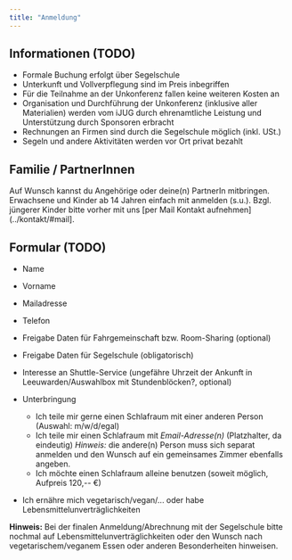 ```yaml
---
title: "Anmeldung"
---
```


## Informationen (TODO)

* Formale Buchung erfolgt über Segelschule
* Unterkunft und Vollverpflegung sind im Preis inbegriffen
* Für die Teilnahme an der Unkonferenz fallen keine weiteren Kosten an
* Organisation und Durchführung der Unkonferenz (inklusive aller Materialien) werden vom iJUG durch ehrenamtliche Leistung und Unterstützung durch Sponsoren erbracht 
* Rechnungen an Firmen sind durch die Segelschule möglich (inkl. USt.)
* Segeln und andere Aktivitäten werden vor Ort privat bezahlt

## Familie / PartnerInnen

Auf Wunsch kannst du Angehörige oder deine(n) PartnerIn mitbringen.
Erwachsene und Kinder ab 14 Jahren einfach mit anmelden (s.u.).
Bzgl. jüngerer Kinder bitte vorher mit uns [per Mail Kontakt aufnehmen](../kontakt/#mail].

## Formular (TODO)

* Name
* Vorname
* Mailadresse
* Telefon

* Freigabe Daten für Fahrgemeinschaft bzw. Room-Sharing (optional)
* Freigabe Daten für Segelschule (obligatorisch)
* Interesse an Shuttle-Service (ungefähre Uhrzeit der Ankunft in Leeuwarden/Auswahlbox mit Stundenblöcken?, optional)
* Unterbringung
  * Ich teile mir gerne einen Schlafraum mit einer anderen Person (Auswahl: m/w/d/egal)
  * Ich teile mir einen Schlafraum mit _Email-Adresse(n)_ (Platzhalter, da eindeutig) 
    *Hinweis:* die andere(n) Person muss sich separat anmelden und den Wunsch auf ein gemeinsames Zimmer ebenfalls angeben.
  * Ich möchte einen Schlafraum alleine benutzen (soweit möglich, Aufpreis 120,-- €)
* Ich ernähre mich vegetarisch/vegan/... oder habe Lebensmittelunverträglichkeiten

**Hinweis:** Bei der finalen Anmeldung/Abrechnung mit der Segelschule bitte nochmal auf Lebensmittelunverträglichkeiten oder den Wunsch nach vegetarischem/veganem Essen oder anderen Besonderheiten hinweisen.